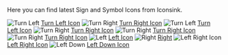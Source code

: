 Here you can find latest Sign and Symbol Icons from Iconsink.

<img src="https://media.iconsink.com/g_images/turn-left-3764.jpg" alt="Turn Left">
<a href="https://www.iconsink.com/icon/turn-left-3764">Turn Left Icon</a>

<img src="https://media.iconsink.com/g_images/turn-right-3768.jpg" alt="Turn Right">
<a href="https://www.iconsink.com/icon/turn-right-3768">Turn Right Icon</a>

<img src="https://media.iconsink.com/g_images/turn-left-3772.jpg" alt="Turn Left">
<a href="https://www.iconsink.com/icon/turn-left-3772">Turn Left Icon</a>

<img src="https://media.iconsink.com/g_images/turn-right-3774.jpg" alt="Turn Right">
<a href="https://www.iconsink.com/icon/turn-right-3774">Turn Right Icon</a>

<img src="https://media.iconsink.com/g_images/turn-right-3778.jpg" alt="Turn Right">
<a href="https://www.iconsink.com/icon/turn-right-3778">Turn Right Icon</a>

<img src="https://media.iconsink.com/g_images/turn-right-3779.jpg" alt="Turn Right">
<a href="https://www.iconsink.com/icon/turn-right-3779">Turn Right Icon</a>

<img src="https://media.iconsink.com/g_images/left-3793.jpg" alt="Left">
<a href="https://www.iconsink.com/icon/left-3793">Left Icon</a>

<img src="https://media.iconsink.com/g_images/right-3794.jpg" alt="Right">
<a href="https://www.iconsink.com/icon/right-3794">Right</a>

<img src="https://media.iconsink.com/g_images/left-right-3798.jpg" alt="Left Right Icon">
<a href="https://www.iconsink.com/icon/left-right-3798">Left Right Icon</a>

<img src="https://media.iconsink.com/g_images/left-down-3800.jpg" alt="Left Down">
<a href="https://www.iconsink.com/icon/left-down-3800">Left Down Icon</a>
